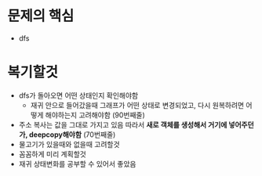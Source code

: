 # 문제의 핵심
- dfs

# 복기할것
- dfs가 돌아오면 어떤 상태인지 확인해야함
  - 재귀 안으로 들어갔을때 그래프가 어떤 상태로 변경되었고, 다시 원복하려면 어떻게 해야하는지 고려해야함 (90번째줄)
- 주소 복사는 값을 그대로 가지고 있음 따라서 **새로 객체를 생성해서 거기에 넣어주던가, deepcopy해야함**  (70번째줄)
- 물고기가 있을때와 없을때 고려할것
- 꼼꼼하게 미리 계획할것
- 재귀 상태변화를 공부할 수 있어서 좋았음